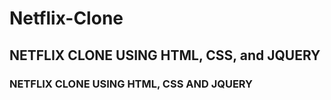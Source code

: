 # Netflix-Clone


## NETFLIX CLONE USING HTML, CSS, and JQUERY

### NETFLIX CLONE USING HTML, CSS AND JQUERY

